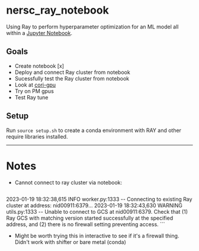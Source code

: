 # nersc_ray_notebook
Using Ray to perform hyperparameter optimization for an ML model all within a [Jupyter Notebook](example_notebook.ipynb).

## Goals

- Create notebook [x]
- Deploy and connect Ray cluster from notebook
- Sucessfully test the Ray cluster from notebook
- Look at [cori-gpu](https://docs-dev.nersc.gov/cgpu/)
- Try on PM gpus
- Test Ray tune

## Setup
Run `source setup.sh` to create a conda environment with RAY and other require libraries installed.


---

# Notes

- Cannot connect to ray cluster via notebook:
    ```
2023-01-19 18:32:38,615	INFO worker.py:1333 -- Connecting to existing Ray cluster at address: nid00911:6379...
2023-01-19 18:32:43,630	WARNING utils.py:1333 -- Unable to connect to GCS at nid00911:6379. Check that (1) Ray GCS with matching version started successfully at the specified address, and (2) there is no firewall setting preventing access.
    ```
- Might be worth trying this in interactive to see if it's a firewall thing. Didn't work with shifter or bare metal (conda)